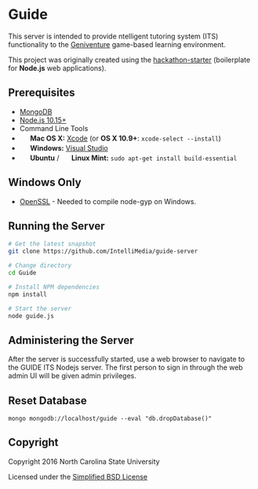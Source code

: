Guide
=====

This server is intended to provide ntelligent tutoring system (ITS) functionality to the [Geniventure](https://concord.org/blog/tag/geniventure/) game-based learning environment.

This project was originally created using the [hackathon-starter](https://github.com/sahat/hackathon-starter) (boilerplate for **Node.js** web applications).

## Prerequisites

- [MongoDB](https://www.mongodb.org/downloads)
- [Node.js 10.15+](http://nodejs.org)
- Command Line Tools
 - <img src="http://deluge-torrent.org/images/apple-logo.gif" height="17">&nbsp;**Mac OS X:** [Xcode](https://itunes.apple.com/us/app/xcode/id497799835?mt=12) (or **OS X 10.9+**: `xcode-select --install`)
 - <img src="http://dc942d419843af05523b-ff74ae13537a01be6cfec5927837dcfe.r14.cf1.rackcdn.com/wp-content/uploads/windows-8-50x50.jpg" height="17">&nbsp;**Windows:** [Visual Studio](https://www.visualstudio.com/products/visual-studio-community-vs)
 - <img src="https://lh5.googleusercontent.com/-2YS1ceHWyys/AAAAAAAAAAI/AAAAAAAAAAc/0LCb_tsTvmU/s46-c-k/photo.jpg" height="17">&nbsp;**Ubuntu** / <img src="https://upload.wikimedia.org/wikipedia/commons/3/3f/Logo_Linux_Mint.png" height="17">&nbsp;**Linux Mint:** `sudo apt-get install build-essential`
 
 ## Windows Only
  - [OpenSSL](https://www.openssl.org/) - Needed to compile node-gyp on Windows.


## Running the Server

```bash
# Get the latest snapshot
git clone https://github.com/IntelliMedia/guide-server

# Change directory
cd Guide

# Install NPM dependencies
npm install

# Start the server
node guide.js
```

## Administering the Server

After the server is successfully started, use a web browser to navigate to the GUIDE ITS Nodejs server. The first person to sign in through the web admin UI will be given admin privileges.

## Reset Database

```
mongo mongodb://localhost/guide --eval "db.dropDatabase()"
```

## Copyright

Copyright 2016 North Carolina State University

Licensed under the [Simplified BSD License](LICENSE.md)
